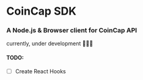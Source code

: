 # CoinCap SDK

### A Node.js & Browser client for CoinCap API

currently, under development 👨🏻‍💻

#### TODO:
- [ ] Create React Hooks
